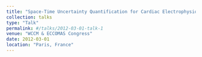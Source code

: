 ```yaml
---
title: "Space-Time Uncertainty Quantification for Cardiac Electrophysiology"
collection: talks
type: "Talk"
permalink: #/talks/2012-03-01-talk-1
venue: "WCCM & ECCOMAS Congress"
date: 2012-03-01
location: "Paris, France"
---
```

